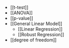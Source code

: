 - [[t-test]]
- [[ANOVA]]
- [[p-value]]
- [[General Linear Model]]
	- [[Linear Regression]]
	- [[Robust Regression]]
- [[degree of freedom]]
